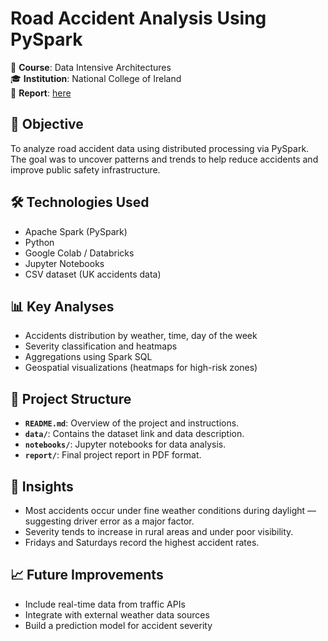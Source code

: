
# Road Accident Analysis Using PySpark

🚦 **Course**: Data Intensive Architectures  
🎓 **Institution**: National College of Ireland  
📄 **Report**: [here](Report/x23189916_DIA_FINAL_REPORT.pdf)
## 📌 Objective
To analyze road accident data using distributed processing via PySpark. The goal was to uncover patterns and trends to help reduce accidents and improve public safety infrastructure.

## 🛠 Technologies Used
- Apache Spark (PySpark)
- Python
- Google Colab / Databricks
- Jupyter Notebooks
- CSV dataset (UK accidents data)

## 📊 Key Analyses
- Accidents distribution by weather, time, day of the week
- Severity classification and heatmaps
- Aggregations using Spark SQL
- Geospatial visualizations (heatmaps for high-risk zones)

## 📁 Project Structure

- **`README.md`**: Overview of the project and instructions.
- **`data/`**: Contains the dataset link and data description.
- **`notebooks/`**: Jupyter notebooks for data analysis.
- **`report/`**: Final project report in PDF format.


## 🧠 Insights
- Most accidents occur under fine weather conditions during daylight — suggesting driver error as a major factor.
- Severity tends to increase in rural areas and under poor visibility.
- Fridays and Saturdays record the highest accident rates.

## 📈 Future Improvements
- Include real-time data from traffic APIs
- Integrate with external weather data sources
- Build a prediction model for accident severity

